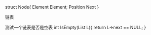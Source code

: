   struct Node{
    Element Element;
    Position  Next
  }

链表

测试一个链表是否是空表
    int
    IsEmpty(List L){
      return L->next == NULL;
    }
